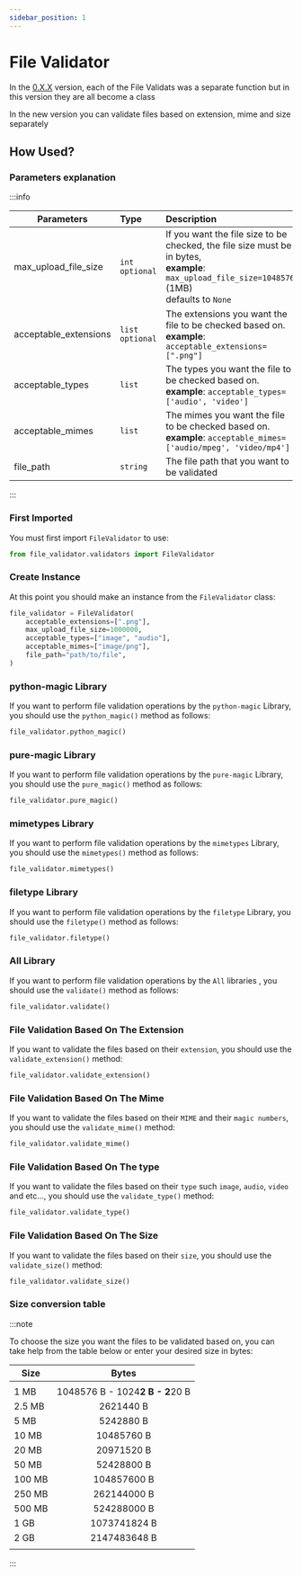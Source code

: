 ```yaml
---
sidebar_position: 1
---
```


# File Validator

In the [0.X.X](https://file-validator.github.io/docs/0.X.X/intro) version, each of the File Validats was a separate function but in this version they are all become a class

In the new version you can validate files based on extension, mime and size separately

## How Used?

### Parameters explanation
:::info


| Parameters            | Type                | Description                                                                                                                                                |
|-----------------------|:--------------------|:-----------------------------------------------------------------------------------------------------------------------------------------------------------|
| max_upload_file_size  | `int`    `optional` | If you want the file size to be checked, the file size must be in bytes, <br/> **example**: `max_upload_file_size=1048576`  (1MB) <br/> defaults to `None` |
| acceptable_extensions | `list`  `optional`  | The extensions you want the file to be checked based on. <br/> **example**: `acceptable_extensions=[".png"]`                                               |
| acceptable_types      | `list`              | The types you want the file to be checked based on. <br/> **example**: `acceptable_types=['audio', 'video']`                                               |
| acceptable_mimes      | `list`              | The mimes you want the file to be checked based on. <br/> **example**: `acceptable_mimes=['audio/mpeg', 'video/mp4']`                                      |
| file_path             | `string`            | The file path that you want to be validated                                                                                                                |

:::


### First Imported
You must first import `FileValidator` to use:
```python
from file_validator.validators import FileValidator
```


### Create Instance
At this point you should make an instance from the `FileValidator` class:
```python
file_validator = FileValidator(
    acceptable_extensions=[".png"],
    max_upload_file_size=1000000,
    acceptable_types=["image", "audio"],
    acceptable_mimes=["image/png"],
    file_path="path/to/file",
)
```

### python-magic Library
If you want to perform file validation operations by the `python-magic` Library, you should use the `python_magic()` method as follows:

```python
file_validator.python_magic()
```


### pure-magic Library
If you want to perform file validation operations by the `pure-magic` Library, you should use the `pure_magic()` method as follows:

```python
file_validator.pure_magic()
```

### mimetypes Library
If you want to perform file validation operations by the `mimetypes` Library, you should use the `mimetypes()` method as follows:

```python
file_validator.mimetypes()
```


### filetype Library
If you want to perform file validation operations by the `filetype` Library, you should use the `filetype()` method as follows:

```python
file_validator.filetype()
```


### All Library
If you want to perform file validation operations by the `All` libraries , you should use the `validate()` method as follows:

```python
file_validator.validate()
```

### File Validation Based On The **Extension**
If you want to validate the files based on their `extension`, you should use the `validate_extension()` method:
```python
file_validator.validate_extension()
```


### File Validation Based On The **Mime**
If you want to validate the files based on their `MIME` and their `magic numbers`, you should use the `validate_mime()` method:
```python
file_validator.validate_mime()
```


### File Validation Based On The **type**
If you want to validate the files based on their `type` such `image`, `audio`, `video` and etc..., you should use the `validate_type()` method:
```python
file_validator.validate_type()
```


### File Validation Based On The **Size**
If you want to validate the files based on their `size`, you should use the `validate_size()` method:
```python
file_validator.validate_size()
```

### Size conversion table

:::note

To choose the size you want the files to be validated based
on, you can take help from the table below or enter your
desired size in bytes:


| Size   |              Bytes              |
|--------|:-------------------------------:|
|        |                                 |
| 1 MB   | 1048576 B - 1024**2 B - 2**20 B |
| 2.5 MB |            2621440 B            |
| 5 MB   |            5242880 B            |
| 10 MB  |           10485760 B            |
| 20 MB  |           20971520 B            |
| 50 MB  |           52428800 B            |
| 100 MB |           104857600 B           |
| 250 MB |           262144000 B           |
| 500 MB |           524288000 B           |
| 1 GB   |          1073741824 B           |
| 2 GB   |          2147483648 B           |
|        |                                 |




:::
